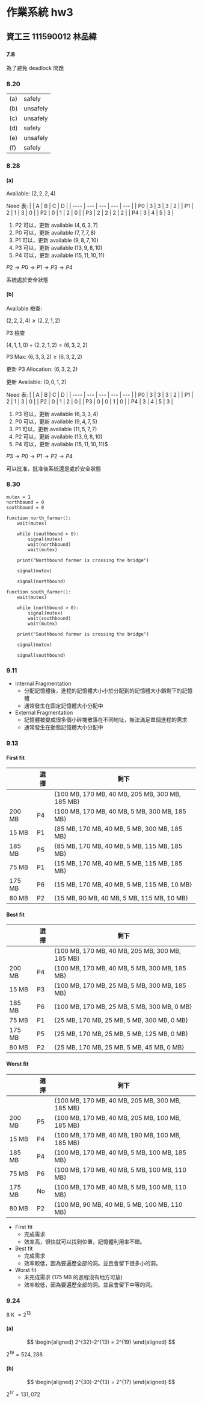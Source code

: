 # 作業系統 hw3

## 資工三 111590012 林品緯

### 7.8

為了避免 deadlock 問題

### 8.20

|     |          |
| --- | -------- |
| (a) | safely   |
| (b) | unsafely |
| (c) | unsafely |
| (d) | safely   |
| (e) | unsafely |
| (f) | safely   |

### 8.28

#### (a)

Available:
$(2,2,2,4)$

Need 表:
| | A | B | C | D |
| ---- | --- | --- | --- | --- |
| P0 | 3 | 3 | 3 | 2 |
| P1 | 2 | 1 | 3 | 0 |
| P2 | 0 | 1 | 2 | 0 |
| P3 | 2 | 2 | 2 | 2 |
| P4 | 3 | 4 | 5 | 3 |

1. P2 可以，更新 available $(4,6,3,7)$
2. P0 可以，更新 available $(7,7,7,8)$
3. P1 可以，更新 available $(9,8,7,10)$
4. P3 可以，更新 available $(13,9,8,10)$
5. P4 可以，更新 available $(15,11,10,11)$

$P2 \rightarrow P0 \rightarrow P1 \rightarrow P3 \rightarrow P4$

系統處於安全狀態

#### (b)

Available 檢查:

$(2,2,2,4) \geq (2,2,1,2)$

P3 檢查

$(4,1,1,0)+(2,2,1,2) = (6,3,2,2)$

P3 Max:
$(6,3,3,2) \geq (6,3,2,2)$

更新 P3 Allocation: $(6,3,2,2)$

更新 Available: $(0,0,1,2)$

Need 表:
| | A | B | C | D |
| ---- | --- | --- | --- | --- |
| P0 | 3 | 3 | 3 | 2 |
| P1 | 2 | 1 | 3 | 0 |
| P2 | 0 | 1 | 2 | 0 |
| P3 | 0 | 0 | 1 | 0 |
| P4 | 3 | 4 | 5 | 3 |

1. P3 可以，更新 available $(6,3,3,4)$
2. P0 可以，更新 available $(9,4,7,5)$
3. P1 可以，更新 available $(11,5,7,7)$
4. P2 可以，更新 available $(13,9,8,10)$
5. P4 可以，更新 available $(15,11,10,11)$$

$P3 \rightarrow P0 \rightarrow P1 \rightarrow P2 \rightarrow P4$

可以批准，批准後系統還是處於安全狀態

### 8.30

```
mutex = 1
northbound = 0
southbound = 0

function north_farmer():
    wait(mutex)

    while (southbound > 0):
        signal(mutex)
        wait(northbound)
        wait(mutex)

    print("Northbound farmer is crossing the bridge")

    signal(mutex)

    signal(northbound)

function south_farmer():
    wait(mutex)

    while (northbound > 0):
        signal(mutex)
        wait(southbound)
        wait(mutex)

    print("Southbound farmer is crossing the bridge")

    signal(mutex)

    signal(southbound)
```

### 9.11

- Internal Fragmentation
  - 分配記憶體後，進程的記憶體大小小於分配到的記憶體大小鎖剩下的記憶體
  - 通常發生在固定記憶體大小分配中
- External Fragmentation
  - 記憶體被變成很多個小碎塊散落在不同地址，無法滿足單個進程的需求
  - 通常發生在動態記憶體大小分配中

### 9.13

#### First fit

|        | 選擇 | 剩下                                            |
| ------ | ---- | ----------------------------------------------- |
|        |      | {100 MB, 170 MB, 40 MB, 205 MB, 300 MB, 185 MB} |
| 200 MB | P4   | {100 MB, 170 MB, 40 MB, 5 MB, 300 MB, 185 MB}   |
| 15 MB  | P1   | {85 MB, 170 MB, 40 MB, 5 MB, 300 MB, 185 MB}    |
| 185 MB | P5   | {85 MB, 170 MB, 40 MB, 5 MB, 115 MB, 185 MB}    |
| 75 MB  | P1   | {15 MB, 170 MB, 40 MB, 5 MB, 115 MB, 185 MB}    |
| 175 MB | P6   | {15 MB, 170 MB, 40 MB, 5 MB, 115 MB, 10 MB}     |
| 80 MB  | P2   | {15 MB, 90 MB, 40 MB, 5 MB, 115 MB, 10 MB}      |

#### Best fit

|        | 選擇 | 剩下                                            |
| ------ | ---- | ----------------------------------------------- |
|        |      | {100 MB, 170 MB, 40 MB, 205 MB, 300 MB, 185 MB} |
| 200 MB | P4   | {100 MB, 170 MB, 40 MB, 5 MB, 300 MB, 185 MB}   |
| 15 MB  | P3   | {100 MB, 170 MB, 25 MB, 5 MB, 300 MB, 185 MB}   |
| 185 MB | P6   | {100 MB, 170 MB, 25 MB, 5 MB, 300 MB, 0 MB}     |
| 75 MB  | P1   | {25 MB, 170 MB, 25 MB, 5 MB, 300 MB, 0 MB}      |
| 175 MB | P5   | {25 MB, 170 MB, 25 MB, 5 MB, 125 MB, 0 MB}      |
| 80 MB  | P2   | {25 MB, 170 MB, 25 MB, 5 MB, 45 MB, 0 MB}       |

#### Worst fit

|        | 選擇 | 剩下                                            |
| ------ | ---- | ----------------------------------------------- |
|        |      | {100 MB, 170 MB, 40 MB, 205 MB, 300 MB, 185 MB} |
| 200 MB | P5   | {100 MB, 170 MB, 40 MB, 205 MB, 100 MB, 185 MB} |
| 15 MB  | P4   | {100 MB, 170 MB, 40 MB, 190 MB, 100 MB, 185 MB} |
| 185 MB | P4   | {100 MB, 170 MB, 40 MB, 5 MB, 100 MB, 185 MB}   |
| 75 MB  | P6   | {100 MB, 170 MB, 40 MB, 5 MB, 100 MB, 110 MB}   |
| 175 MB | No   | {100 MB, 170 MB, 40 MB, 5 MB, 100 MB, 110 MB}   |
| 80 MB  | P2   | {100 MB, 90 MB, 40 MB, 5 MB, 100 MB, 110 MB}    |

- First fit
  - 完成需求
  - 效率高，很快就可以找到位置，記憶體利用率不錯。
- Best fit
  - 完成需求
  - 效率較低，因為要遍歷全部的洞。並且會留下很多小的洞。
- Worst fit
  - 未完成需求 (175 MB 的進程沒有地方可放)
  - 效率較低，因為要遍歷全部的洞。並且會留下中等的洞。

### 9.24

$8$ K $=2^{13}$

#### (a)

$$
\begin{aligned}
2^{32}-2^{13} = 2^{19}
\end{aligned}
$$

$2^{19}=524,288$

#### (b)

$$
\begin{aligned}
2^{30}-2^{13} = 2^{17}
\end{aligned}
$$

$2^{17}=131,072$
